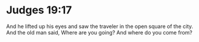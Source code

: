 # Judges 19:17

And he lifted up his eyes and saw the traveler in the open square of the city. And the old man said, Where are you going? And where do you come from?
